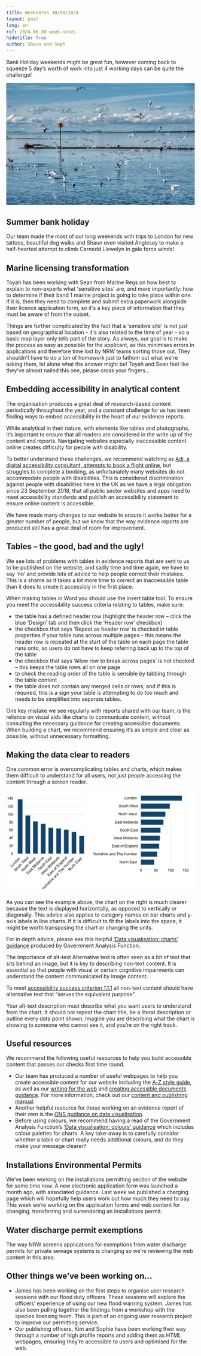 ```yaml
---
title: Weeknotes 30/08/2024
layout: post
lang: en
ref: 2024-08-30-week-notes
hidetitle: True
author: Shaun and Soph
---
```


Bank Holiday weekends might be great fun, however coming back to squeeze 5 day’s worth of work into just 4 working days can be quite the challenge!

![photo of seagulls flying over the water](https://github.com/nrw-digital/week-notes/blob/16786a5c2d2ba1529f28da4d97629454aceeaaca/images/birds-4894277_1280.jpg?raw=true)

## Summer bank holiday
Our team made the most of our long weekends with trips to London for new tattoos, beautiful dog walks and Shaun even visited Anglesey to make a half-hearted attempt to climb Carnedd Llewelyn in gale force winds! 

## Marine licensing transformation

Toyah has been working with Sean from Marine Regs on how best to explain to non-experts what 'sensitive sites' are, and more importantly: how to determine if their band 1 marine project is going to take place within one. If it is, then they need to complete and submit extra paperwork alongside their licence application form, so it's a key piece of information that they must be aware of from the outset. 

Things are further complicated by the fact that a 'sensitive site' is not just based on geographical location - it's also related to the time of year - so a basic map layer only tells part of the story. As always, our goal is to make the process as easy as possible for the applicant, as this minimises errors in applications and therefore time lost by NRW teams sorting those out. They shouldn't have to do a ton of homework just to fathom out what we're asking them, let alone what the answer might be! Toyah and Sean feel like they've almost nailed this one, please cross your fingers…

## Embedding accessibility in analytical content

The organisation produces a great deal of research-based content periodically throughout the year, and a constant challenge for us has been finding ways to embed accessibility in the heart of our evidence reports. 

While analytical in their nature, with elements like tables and photographs, it’s important to ensure that all readers are considered in the write up of the content and reports.  Navigating websites especially inaccessible content online creates difficulty for people with disability. 

To better understand these challenges, we recommend watching as [Adi, a digital accessibility consultant, attempts to book a flight online](https://www.youtube.com/watch?v=TUfM2IeZp54), but struggles to complete a booking, as unfortunately many websites do not accommodate people with disabilities. This is considered discrimination against people with disabilities here in the UK as we have a legal obligation since 23 September 2018, that all public sector websites and apps need to meet accessibility standards and publish an accessibility statement to ensure online content is accessible. 

We have made many changes to our website to ensure it works better for a greater number of people, but we know that the way evidence reports are produced still has a great deal of room for improvement.

## Tables – the good, bad and the ugly!

We see lots of problems with tables in evidence reports that are sent to us to be published on the website, and sadly time and time again, we have to say ‘no’ and provide lots of advice to help people correct their mistakes. This is a shame as it takes a lot more time to correct an inaccessible table than it does to create it accessibly in the first place. 

When making tables in Word you should use the insert table tool. To ensure you meet the accessibility success criteria relating to tables, make sure:

+ the table has a defined header row (highlight the header row – click the blue ‘Design’ tab and then click the ‘Header row’ checkbox)
+ the checkbox that says ‘Repeat as header row’ is checked in table properties if your table runs across multiple pages – this means the header row is repeated at the start of the table on each page the table runs onto, so users do not have to keep referring back up to the top of the table
+ the checkbox that says ‘Allow row to break across pages’ is not checked – this keeps the table rows all on one page
+ to check the reading order of the table is sensible by tabbing through the table content
+ the table does not contain any merged cells or rows, and if this is required, this is a sign your table is attempting to do too much and needs to be simplified into separate tables.

One key mistake we see regularly with reports shared with our team, is the reliance on visual aids like charts to communicate content, without consulting the necessary guidance for creating accessible documents. When building a chart, we recommend ensuring it’s as simple and clear as possible, without unnecessary formatting.

## Making the data clear to readers

One common error is overcomplicating tables and charts, which makes them difficult to understand for all users, not just people accessing the content through a screen reader.

![two bar charts, one complicated with an incorrect format and the other simpler and easier to comprehend]( https://github.com/nrw-digital/week-notes/blob/16786a5c2d2ba1529f28da4d97629454aceeaaca/images/chart%20example%20img.PNG?raw=true)

As you can see the example above, the chart on the right is much clearer because the text is displayed horizontally, as opposed to vertically or diagonally. This advice also applies to category names on bar charts and y-axis labels in line charts. If it is difficult to fit the labels into the space, it might be worth transposing the chart or changing the units.

For in depth advice, please see this helpful [‘Data visualisation: charts’ guidance](https://analysisfunction.civilservice.gov.uk/policy-store/data-visualisation-charts/) produced by Government Analysis Function.

The importance of alt-text
Alternative text is often seen as a bit of text that sits behind an image, but it is key to describing non-text content. It is essential so that people with visual or certain cognitive impairments can understand the content communicated by image content.

To meet [accessibility success criterion 1.1.1](https://www.w3.org/WAI/WCAG22/Understanding/non-text-content.html) all non-text content should have alternative text that “serves the equivalent purpose”.

Your alt-text description must describe what you want users to understand from the chart. It should not repeat the chart title, be a literal description or outline every data point shown. Imagine you are describing what the chart is showing to someone who cannot see it, and you’re on the right track.

## Useful resources

We recommend the following useful resources to help you build accessible content that passes our checks first time round. 

+ Our team has produced a number of useful webpages to help you create accessible content for our website including the [A-Z style guide](https://naturalresources.wales/footer-links/a-z-style-guide/?lang=en), as well as our [writing for the web](https://naturalresources.wales/footer-links/how-we-write-for-the-web/?lang=en) and [creating accessible documents guidance](https://naturalresources.wales/footer-links/writing-accessible-documents/?lang=en). For more information, check out our [content and publishing manual](https://naturalresources.wales/footer-links/content-and-publishing-manual/?lang=en).
+ Another helpful resource for those working on an evidence report of their own is the [ONS guidance on data visualisation](https://style.ons.gov.uk/category/data-visualisation/).
+ Before using colours, we recommend having a read of the Government Analysis Function’s [‘Data visualisation: colours’ guidance](https://analysisfunction.civilservice.gov.uk/policy-store/data-visualisation-colours-in-charts/) which includes colour palettes for charts. A key take-away is to carefully consider whether a table or chart really needs additional colours, and do they make your message clearer?

## Installations Environmental Permits

We’ve been working on the installations permitting section of the website for some time now. A new electronic application form was launched a month ago, with associated guidance. Last week we published a charging page which will hopefully help users work out how much they need to pay.
This week we’re working on the application forms and web content for changing, transferring and surrendering an installations permit.

## Water discharge permit exemptions

The way NRW screens applications for exemptions from water discharge permits for private sewage systems is changing so we’re reviewing the web content in this area.

## Other things we’ve been working on…

+ James has been working on the first steps to organise user research sessions with our flood duty officers. These sessions will explore the officers’ experience of using our new flood warning system. James has also been pulling together the findings from a workshop with the species licensing team. This is part of an ongoing user research project to improve our permitting service. 
+ Our publishing officers, Kim and Sophie have been working their way through a number of high profile reports and adding them as HTML webpages, ensuring they’re accessible to users and optimised for the web.
